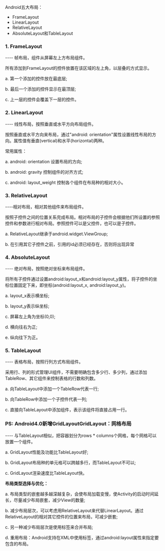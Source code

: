 
Android五大布局：
- FrameLayout
- LinearLayout
- RelativeLayout
- AbsoluteLayout和TableLayout


### 1. FrameLayout
---- 帧布局，组件从屏幕左上方布局组件。

所有添加到FrameLayout的控件放置在该区域的左上角，以层叠的方式显示。

a. 第一个添加的控件放在最底层;

b. 最后一个添加的控件显示在最顶层;

c. 上一层的控件会覆盖下一层的控件。

### 2. LinearLayout
---- 线性布局，按照垂直或水平方向布局组件。

按照垂直或水平方向来布局，通过"android: orientation"属性设置线性布局的方向。属性值有垂直(vertical)和水平(horizontal)两种。

常用属性：

a. android: orientation 设置布局的方向;

b. android: gravity 控制组件的对齐方式;

c. android: layout_weight 控制各个组件在布局种的相对大小。


### 3. RelativeLayout
----相对布局，相对其他组件来布局组件。

按照子控件之间的位置关系完成布局。相对布局的子控件会根据他们所设置的参照控件和参数进行相对布局。参照控件可以是父控件，也可以是子控件。

a. RelativeLayout继承于android.widget.ViewGroup;

b. 在引用其它子控件之前，引用的id必须已经存在，否则将出现异常

### 4. AbsoluteLayout
---- 绝对布局，按照绝对坐标来布局组件。

将所有子控件通过设置android:layout_x和android:layout_y属性，将子控件的坐标位置固定下来，即坐标(android:layout_x, android:layout_y)。

a. layout_x表示横坐标;

b. layout_y表示纵坐标;

c. 屏幕左上角为坐标(0,0);

d. 横向往右为正;

e. 纵向往下为正。

### 5. TableLayout
---- 表格布局，按照行列方式布局组件。

采用行、列的形式管理UI组件，不需要明确包含多少行、多少列，通过添加TableRow、其它组件来控制表格的行数和列数。

a. 向TableLayout中添加一个TableRow代表一行;

b. 向TableRow中添加一个子控件代表一列;

c. 直接向TableLayout中添加组件，表示该组件将直接占用一行。

### PS: Android4.0新增GridLayoutGridLayout：网格布局

---- 与TableLayout相似，把容器划分为rows * columns个网格，每个网格可以放置一个组件。

a. GridLayout性能及功能比TableLayout好;

b. GridLayout布局种的单元格可以跨越多行，而TableLayout不可以;

c. GridLayout渲染速度比TableLayout快。

**布局类型选择与优化：**

a. 布局类型的嵌套越多越深越复杂，会使布局加载变慢，使Activity的启动时间延长，尽量减少布局嵌套，减少View的数量;

b. 减少布局层次，可以考虑用RelativeLayout来代替LinearLayout。通过RelativeLayout的相对其它控件的位置来布局，可减少嵌套;

c. 另一种减少布局层次是使用<merge />标签来合并布局;

d. 重用布局：Android支持在XML中使用<include />标签，通过android:layout属性来指定要包含的布局。
